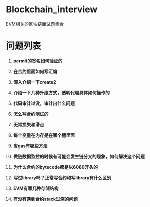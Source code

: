 # Blockchain_interview
EVM相关的区块链面试题集合

# 问题列表

1. **permit的签名如何验证的**
   
2. **在合约里面如何写汇编**

3. **深入介绍一下create2**

4. **介绍一下几种升级方式，透明代理具体如何操作的**

5. **代码审计过没，审计出什么问题**

6. **怎么写合约测试的**

7. **无常损失和滑点**

8. **每个变量在内存是在哪个槽里面**

9. **省gas有哪些方法**

10. **做链数据监控的时候有可能会发生链分叉的现象，如何解决这个问题**

11. **为什么合约的bytecode都是以6080开头的**

12. **写过library吗？正常写合约和写library有什么区别**

13. **EVM有哪几种存储结构**

14. **有没有遇到合约stack过深的问题**
